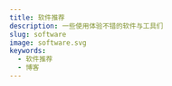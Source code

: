 ```yaml
---
title: 软件推荐
description: 一些使用体验不错的软件与工具们
slug: software
image: software.svg
keywords:
  - 软件推荐
  - 博客
---
```

